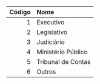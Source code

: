  | Código | Nome               |
 | -----: | :----------------- |
 | 1      | Executivo          |
 | 2      | Legislativo        |
 | 3      | Judiciário         |
 | 4      | Ministério Público |
 | 5      | Tribunal de Contas |
 | 6      | Outros             |
